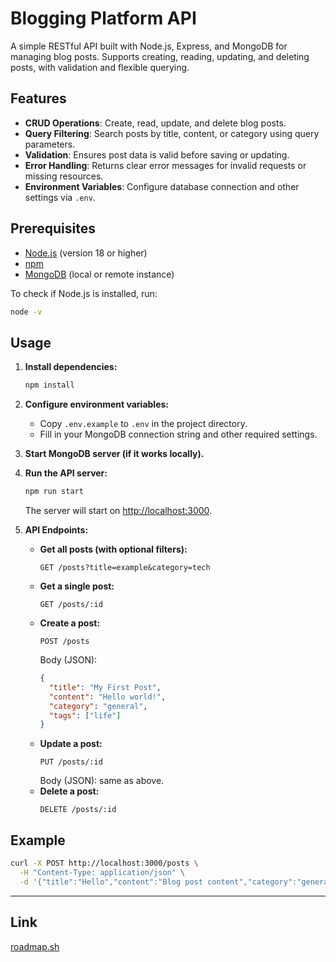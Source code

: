 # Blogging Platform API

A simple RESTful API built with Node.js, Express, and MongoDB for managing blog posts. Supports creating, reading, updating, and deleting posts, with validation and flexible querying.

## Features

- **CRUD Operations**: Create, read, update, and delete blog posts.
- **Query Filtering**: Search posts by title, content, or category using query parameters.
- **Validation**: Ensures post data is valid before saving or updating.
- **Error Handling**: Returns clear error messages for invalid requests or missing resources.
- **Environment Variables**: Configure database connection and other settings via `.env`.

## Prerequisites

- [Node.js](https://nodejs.org/) (version 18 or higher)
- [npm](https://www.npmjs.com/)
- [MongoDB](https://www.mongodb.com/) (local or remote instance)

To check if Node.js is installed, run:

```sh
node -v
```

## Usage

1. **Install dependencies:**

   ```sh
   npm install
   ```

2. **Configure environment variables:**

   - Copy `.env.example` to `.env` in the project directory.
   - Fill in your MongoDB connection string and other required settings.

3. **Start MongoDB server (if it works locally).**

4. **Run the API server:**

   ```sh
   npm run start
   ```

   The server will start on [http://localhost:3000](http://localhost:3000).

5. **API Endpoints:**

   - **Get all posts (with optional filters):**
     ```
     GET /posts?title=example&category=tech
     ```
   - **Get a single post:**
     ```
     GET /posts/:id
     ```
   - **Create a post:**
     ```
     POST /posts
     ```
     Body (JSON):
     ```json
     {
       "title": "My First Post",
       "content": "Hello world!",
       "category": "general",
       "tags": ["life"]
     }
     ```
   - **Update a post:**
     ```
     PUT /posts/:id
     ```
     Body (JSON): same as above.
   - **Delete a post:**
     ```
     DELETE /posts/:id
     ```

## Example

```sh
curl -X POST http://localhost:3000/posts \
  -H "Content-Type: application/json" \
  -d '{"title":"Hello","content":"Blog post content","category":"general"}'
```

---

## Link

[roadmap.sh](https://roadmap.sh/projects/blogging-platform-api)
